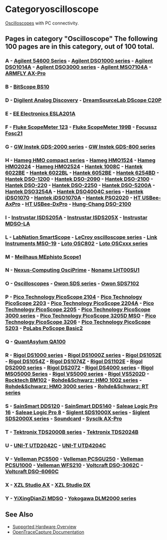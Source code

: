 # Categoryoscilloscope

[Oscilloscopes](https://en.wikipedia.org/wiki/Oscilloscope) with PC connectivity. 
## Pages in category "Oscilloscope" The following 100 pages are in this category, out of 100 total. 
### A \- [Agilent 54600 Series](Agilent_54600_Series.html "Agilent 54600 Series") \- [Agilent DSO1000 series](Agilent_DSO1000_series.html "Agilent DSO1000 series") \- [Agilent DSO1014A](Agilent_DSO1014A.html "Agilent DSO1014A") \- [Agilent DSO3000 series](Agilent_DSO3000_series.html "Agilent DSO3000 series") \- [Agilent MSO7104A](Agilent_MSO7104A.html "Agilent MSO7104A") \- [ARMFLY AX-Pro](ARMFLY_AX-Pro.html "ARMFLY AX-Pro") 
### B \- [BitScope BS10](BitScope_BS10.html "BitScope BS10") 
### D \- [Digilent Analog Discovery](Digilent_Analog_Discovery.html "Digilent Analog Discovery") \- [DreamSourceLab DScope C20P](DreamSourceLab_DScope_C20P.html "DreamSourceLab DScope C20P") 
### E \- [EE Electronics ESLA201A](EE_Electronics_ESLA201A.html "EE Electronics ESLA201A") 
### F \- [Fluke ScopeMeter 123](Fluke_ScopeMeter_123.html "Fluke ScopeMeter 123") \- [Fluke ScopeMeter 199B](Fluke_ScopeMeter_199B.html "Fluke ScopeMeter 199B") \- [Focussz Fosc21](Focussz_Fosc21.html "Focussz Fosc21") 
### G \- [GW Instek GDS-2000 series](GW_Instek_GDS-2000_series.html "GW Instek GDS-2000 series") \- [GW Instek GDS-800 series](GW_Instek_GDS-800_series.html "GW Instek GDS-800 series") 
### H \- [Hameg HMO compact series](Hameg_HMO_compact_series.html "Hameg HMO compact series") \- [Hameg HMO1524](Hameg_HMO1524.html "Hameg HMO1524") \- [Hameg HMO2024](Hameg_HMO2024.html "Hameg HMO2024") \- [Hameg HMO2524](Hameg_HMO2524.html "Hameg HMO2524") \- [Hantek 1008C](Hantek_1008C.html "Hantek 1008C") \- [Hantek 6022BE](Hantek_6022BE.html "Hantek 6022BE") \- [Hantek 6022BL](Hantek_6022BL.html "Hantek 6022BL") \- [Hantek 6052BE](Hantek_6052BE.html "Hantek 6052BE") \- [Hantek 6254BD](Hantek_6254BD.html "Hantek 6254BD") \- [Hantek DSO-1200](Hantek_DSO-1200.html "Hantek DSO-1200") \- [Hantek DSO-2090](Hantek_DSO-2090.html "Hantek DSO-2090") \- [Hantek DSO-2100](Hantek_DSO-2100.html "Hantek DSO-2100") \- [Hantek DSO-220](Hantek_DSO-220.html "Hantek DSO-220") \- [Hantek DSO-2250](Hantek_DSO-2250.html "Hantek DSO-2250") \- [Hantek DSO-5200A](Hantek_DSO-5200A.html "Hantek DSO-5200A") \- [Hantek DSO3254A](Hantek_DSO3254A.html "Hantek DSO3254A") \- [Hantek DSO4004C series](Hantek_DSO4004C_series.html "Hantek DSO4004C series") \- [Hantek iDSO1070](Hantek_iDSO1070.html "Hantek iDSO1070") \- [Hantek iDSO1070A](Hantek_iDSO1070A.html "Hantek iDSO1070A") \- [Hantek PSO2020](Hantek_PSO2020.html "Hantek PSO2020") \- [HT USBee-AxPro](HT_USBee-AxPro.html "HT USBee-AxPro") \- [HT USBee-DxPro](HT_USBee-DxPro.html "HT USBee-DxPro") \- [Hung-Chang DSO-2100](Hung-Chang_DSO-2100.html "Hung-Chang DSO-2100") 
### I \- [Instrustar ISDS205A](Instrustar_ISDS205A.html "Instrustar ISDS205A") \- [Instrustar ISDS205X](Instrustar_ISDS205X.html "Instrustar ISDS205X") \- [Instrustar MDSO-LA](Instrustar_MDSO-LA.html "Instrustar MDSO-LA") 
### L \- [LabNation SmartScope](LabNation_SmartScope.html "LabNation SmartScope") \- [LeCroy oscilloscope series](LeCroy_oscilloscope_series.html "LeCroy oscilloscope series") \- [Link Instruments MSO-19](Link_Instruments_MSO-19.html "Link Instruments MSO-19") \- [Loto OSC802](Loto_OSC802.html "Loto OSC802") \- [Loto OSCxxx series](Loto_OSCxxx_series.html "Loto OSCxxx series") 
### M \- [Meilhaus MEphisto Scope1](Meilhaus_MEphisto_Scope1.html "Meilhaus MEphisto Scope1") 
### N \- [Nexus-Computing OsciPrime](Nexus-Computing_OsciPrime.html "Nexus-Computing OsciPrime") \- [Noname LHT00SU1](Noname_LHT00SU1.html "Noname LHT00SU1") 
### O \- [Oscilloscopes](Oscilloscopes.html "Oscilloscopes") \- [Owon SDS series](Owon_SDS_series.html "Owon SDS series") \- [Owon SDS7102](Owon_SDS7102.html "Owon SDS7102") 
### P \- [Pico Technology PicoScope 2104](Pico_Technology_PicoScope_2104.html "Pico Technology PicoScope 2104") \- [Pico Technology PicoScope 2203](Pico_Technology_PicoScope_2203.html "Pico Technology PicoScope 2203") \- [Pico Technology PicoScope 2204A](Pico_Technology_PicoScope_2204A.html "Pico Technology PicoScope 2204A") \- [Pico Technology PicoScope 2205](Pico_Technology_PicoScope_2205.html "Pico Technology PicoScope 2205") \- [Pico Technology PicoScope 3000 series](Pico_Technology_PicoScope_3000_series.html "Pico Technology PicoScope 3000 series") \- [Pico Technology PicoScope 3205D MSO](Pico_Technology_PicoScope_3205D_MSO.html "Pico Technology PicoScope 3205D MSO") \- [Pico Technology PicoScope 3206](Pico_Technology_PicoScope_3206.html "Pico Technology PicoScope 3206") \- [Pico Technology PicoScope 5203](Pico_Technology_PicoScope_5203.html "Pico Technology PicoScope 5203") \- [PoLabs PoScope Basic2](PoLabs_PoScope_Basic2.html "PoLabs PoScope Basic2") 
### Q \- [QuantAsylum QA100](QuantAsylum_QA100.html "QuantAsylum QA100") 
### R \- [Rigol DS1000 series](Rigol_DS1000_series.html "Rigol DS1000 series") \- [Rigol DS1000Z series](Rigol_DS1000Z_series.html "Rigol DS1000Z series") \- [Rigol DS1052E](Rigol_DS1052E.html "Rigol DS1052E") \- [Rigol DS1054Z](Rigol_DS1054Z.html "Rigol DS1054Z") \- [Rigol DS1074Z](Rigol_DS1074Z.html "Rigol DS1074Z") \- [Rigol DS1102E](Rigol_DS1102E.html "Rigol DS1102E") \- [Rigol DS2000 series](Rigol_DS2000_series.html "Rigol DS2000 series") \- [Rigol DS2072](Rigol_DS2072.html "Rigol DS2072") \- [Rigol DS4000 series](Rigol_DS4000_series.html "Rigol DS4000 series") \- [Rigol MSO5000 Series](Rigol_MSO5000_Series.html "Rigol MSO5000 Series") \- [Rigol VS5000 series](Rigol_VS5000_series.html "Rigol VS5000 series") \- [Rigol VS5202D](Rigol_VS5202D.html "Rigol VS5202D") \- [Rocktech BM102](Rocktech_BM102.html "Rocktech BM102") \- [Rohde&Schwarz; HMO 1002 series](Rohde&Schwarz;_HMO_1002_series.html "Rohde&Schwarz; HMO 1002 series") \- [Rohde&Schwarz; HMO 3000 series](Rohde&Schwarz;_HMO_3000_series.html "Rohde&Schwarz; HMO 3000 series") \- [Rohde&Schwarz; RT series](Rohde&Schwarz;_RT_series.html "Rohde&Schwarz; RT series") 
### S \- [SainSmart DDS120](SainSmart_DDS120.html "SainSmart DDS120") \- [SainSmart DDS140](SainSmart_DDS140.html "SainSmart DDS140") \- [Saleae Logic Pro 16](Saleae_Logic_Pro_16.html "Saleae Logic Pro 16") \- [Saleae Logic Pro 8](Saleae_Logic_Pro_8.html "Saleae Logic Pro 8") \- [Siglent SDS1000X series](Siglent_SDS1000X_series.html "Siglent SDS1000X series") \- [Siglent SDS2000X series](Siglent_SDS2000X_series.html "Siglent SDS2000X series") \- [Soundcard](Soundcard.html "Soundcard") \- [Sysclk AX-Pro](Sysclk_AX-Pro.html "Sysclk AX-Pro") 
### T \- [Tektronix TDS2000B series](Tektronix_TDS2000B_series.html "Tektronix TDS2000B series") \- [Tektronix TDS2024B](Tektronix_TDS2024B.html "Tektronix TDS2024B") 
### U \- [UNI-T UTD2042C](UNI-T_UTD2042C.html "UNI-T UTD2042C") \- [UNI-T UTD4204C](UNI-T_UTD4204C.html "UNI-T UTD4204C") 
### V \- [Velleman PCS500](Velleman_PCS500.html "Velleman PCS500") \- [Velleman PCSGU250](Velleman_PCSGU250.html "Velleman PCSGU250") \- [Velleman PCSU1000](Velleman_PCSU1000.html "Velleman PCSU1000") \- [Velleman WFS210](Velleman_WFS210.html "Velleman WFS210") \- [Voltcraft DSO-3062C](Voltcraft_DSO-3062C.html "Voltcraft DSO-3062C") \- [Voltcraft DSO-6060C](Voltcraft_DSO-6060C.html "Voltcraft DSO-6060C") 
### X \- [XZL Studio AX](XZL_Studio_AX.html "XZL Studio AX") \- [XZL Studio DX](XZL_Studio_DX.html "XZL Studio DX") 
### Y \- [YiXingDianZi MDSO](YiXingDianZi_MDSO.html "YiXingDianZi MDSO") \- [Yokogawa DLM2000 series](Yokogawa_DLM2000_series.html "Yokogawa DLM2000 series")

## See Also
- [Supported Hardware Overview](../supported-hardware.md)
- [OpenTraceCapture Documentation](../../opentracecapture/overview.md)
